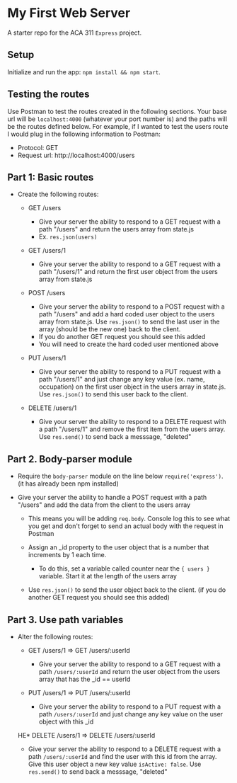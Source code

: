 # My First Web Server

A starter repo for the ACA 311 `Express` project.

## Setup

Initialize and run the app: `npm install && npm start`.

## Testing the routes

Use Postman to test the routes created in the following sections. Your base url will be `localhost:4000` (whatever your port number is) and the paths will be the routes defined below. For example, if I wanted to test the users route I would plug in the following information to Postman:

- Protocol: GET
- Request url: http://localhost:4000/users

## Part 1: Basic routes

- Create the following routes:

  - GET /users

    - Give your server the ability to respond to a GET request with a path "/users" and return the users array from state.js
    - Ex. `res.json(users)`

  - GET /users/1

    - Give your server the ability to respond to a GET request with a path "/users/1" and return the first user object from the users array from state.js

  - POST /users

    - Give your server the ability to respond to a POST request with a path "/users" and add a hard coded user object to the users array from state.js. Use `res.json()` to send the last user in the array (should be the new one) back to the client.
    - If you do another GET request you should see this added
    - You will need to create the hard coded user mentioned above

  - PUT /users/1

    - Give your server the ability to respond to a PUT request with a path "/users/1" and just change any key value (ex. name, occupation) on the first user object in the users array in state.js. Use `res.json()` to send this user back to the client.

  - DELETE /users/1
    - Give your server the ability to respond to a DELETE request with a path "/users/1" and remove the first item from the users array. Use `res.send()` to send back a messsage, "deleted"

## Part 2. Body-parser module

- Require the `body-parser` module on the line below `require('express')`. (it has already been npm installed)

- Give your server the ability to handle a POST request with a path "/users" and add the data from the client to the users array

  - This means you will be adding `req.body`. Console log this to see what you get and don't forget to send an actual body with the request in Postman

  - Assign an \_id property to the user object that is a number that increments by 1 each time.

    - To do this, set a variable called counter near the `{ users }` variable. Start it at the length of the users array

  - Use `res.json()` to send the user object back to the client. (if you do another GET request you should see this added)

## Part 3. Use path variables

- Alter the following routes:

  - GET /users/1 => GET /users/:userId

    - Give your server the ability to respond to a GET request with a path `/users/:userId` and return the user object from the users array that has the \_id == userId

  - PUT /users/1 => PUT /users/:userId
    - Give your server the ability to respond to a PUT request with a path `/users/:userId` and just change any key value on the user object with this \_id

  HE\* DELETE /users/1 => DELETE /users/:userId

  - Give your server the ability to respond to a DELETE request with a path `/users/:userId` and find the user with this id from the array. Give this user object a new key value `isActive: false`. Use `res.send()` to send back a messsage, "deleted"
